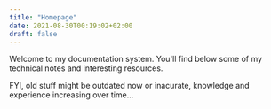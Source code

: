 ```yaml
---
title: "Homepage"
date: 2021-08-30T00:19:02+02:00
draft: false
---
```


Welcome to my documentation system. You'll find below some of my technical notes and interesting resources.

FYI, old stuff might be outdated now or inacurate, knowledge and experience increasing over time...
